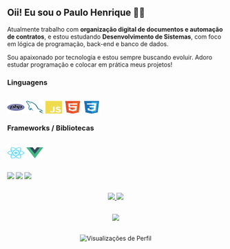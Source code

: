 ## Oii! Eu sou o Paulo Henrique 👨‍💻

Atualmente trabalho com **organização digital de documentos e automação de contratos**, e estou estudando **Desenvolvimento de Sistemas**, com foco em lógica de programação, back-end e banco de dados.

Sou apaixonado por tecnologia e estou sempre buscando evoluir. Adoro estudar programação e colocar em prática meus projetos!

### Linguagens
<div style="display: inline_block"><br>
  <img align="center" alt="PHP" height="30" width="40" src="https://raw.githubusercontent.com/devicons/devicon/master/icons/php/php-original.svg">
  <img align="center" alt="MySQL" height="30" width="40" src="https://raw.githubusercontent.com/devicons/devicon/master/icons/mysql/mysql-original.svg">
  <img align="center" alt="JavaScript" height="30" width="40" src="https://raw.githubusercontent.com/devicons/devicon/master/icons/javascript/javascript-plain.svg">
  <img align="center" alt="HTML5" height="30" width="40" src="https://raw.githubusercontent.com/devicons/devicon/master/icons/html5/html5-original.svg">
  <img align="center" alt="CSS3" height="30" width="40" src="https://raw.githubusercontent.com/devicons/devicon/master/icons/css3/css3-original.svg">
</div>

### Frameworks / Bibliotecas
<div style="display: inline_block"><br>
  <img align="center" alt="React" height="30" width="40" src="https://raw.githubusercontent.com/devicons/devicon/master/icons/react/react-original.svg">
  <img align="center" alt="Vue.js" height="30" width="40" src="https://raw.githubusercontent.com/devicons/devicon/master/icons/vuejs/vuejs-original.svg">
</div>

##

<div> 
  <a href="https://www.instagram.com/paulo__henrique__l/" target="_blank"><img src="https://img.shields.io/badge/-Instagram-%23E4405F?style=for-the-badge&logo=instagram&logoColor=white" target="_blank"></a>
  <a href="mailto:paulao.dev.01@gmail.com"><img src="https://img.shields.io/badge/-Gmail-%23333?style=for-the-badge&logo=gmail&logoColor=white" target="_blank"></a>
  <a href="https://discord.com/users/711333598866964545" target="_blank"><img src="https://img.shields.io/badge/-Discord-%237289DA?style=for-the-badge&logo=discord&logoColor=white" target="_blank"></a>
</div>

##

<div align="center">
  <a href="https://github.com/Paulo-Hen-Lima">
    <img height="180em" src="https://github-readme-stats.vercel.app/api?username=Paulo-Hen-Lima&show_icons=true&theme=dracula&include_all_commits=true&count_private=true"/>
    <img height="180em" src="https://github-readme-stats.vercel.app/api/top-langs/?username=Paulo-Hen-Lima&layout=compact&langs_count=7&theme=dracula"/>
  </a>
</div>

##

<div align="center">
  <img src="https://github-profile-summary-cards.vercel.app/api/cards/profile-details?username=Paulo-Hen-Lima&theme=dracula" />
</div>

##

<div align="center">
  <img src="https://komarev.com/ghpvc/?username=Paulo-Hen-Lima&color=blue&style=flat-square" alt="Visualizações de Perfil" />
</div>
